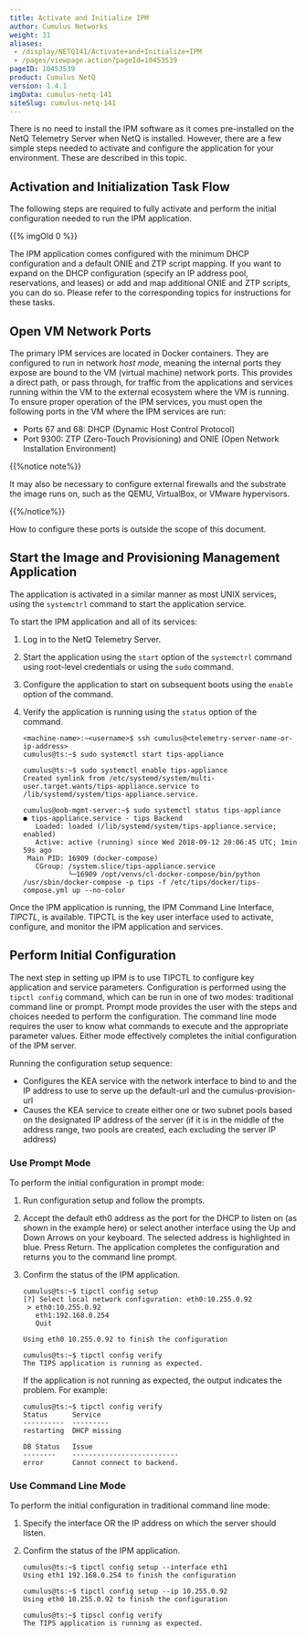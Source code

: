 ```yaml
---
title: Activate and Initialize IPM
author: Cumulus Networks
weight: 31
aliases:
 - /display/NETQ141/Activate+and+Initialize+IPM
 - /pages/viewpage.action?pageId=10453539
pageID: 10453539
product: Cumulus NetQ
version: 1.4.1
imgData: cumulus-netq-141
siteSlug: cumulus-netq-141
---
```

There is no need to install the IPM software as it comes pre-installed
on the NetQ Telemetry Server when NetQ is installed. However, there are
a few simple steps needed to activate and configure the application for
your environment. These are described in this topic.

## Activation and Initialization Task Flow

The following steps are required to fully activate and perform the
initial configuration needed to run the IPM application.

{{% imgOld 0 %}}

The IPM application comes configured with the minimum DHCP configuration
and a default ONIE and ZTP script mapping. If you want to expand on the
DHCP configuration (specify an IP address pool, reservations, and
leases) or add and map additional ONIE and ZTP scripts, you can do so.
Please refer to the corresponding topics for instructions for these
tasks.

## Open VM Network Ports

The primary IPM services are located in Docker containers. They are
configured to run in network *host mode*, meaning the internal ports
they expose are bound to the VM (virtual machine) network ports. This
provides a direct path, or pass through, for traffic from the
applications and services running within the VM to the external
ecosystem where the VM is running. To ensure proper operation of the IPM
services, you must open the following ports in the VM where the IPM
services are run:

  - Ports 67 and 68: DHCP (Dynamic Host Control Protocol)
  - Port 9300: ZTP (Zero-Touch Provisioning) and ONIE (Open Network
    Installation Environment)

{{%notice note%}}

It may also be necessary to configure external firewalls and
the substrate the image runs on, such as the QEMU, VirtualBox, or VMware
hypervisors.

{{%/notice%}}

How to configure these ports is outside
the scope of this document.

## Start the Image and Provisioning Management Application

The application is activated in a similar manner as most UNIX services,
using the `systemctrl` command to start the application service.

To start the IPM application and all of its services:

1.  Log in to the NetQ Telemetry Server.

2.  Start the application using the `start` option of the `systemctrl`
    command using root-level credentials or using the `sudo` command.

3.  Configure the application to start on subsequent boots using the
    `enable` option of the command.

4.  Verify the application is running using the `status` option of the
    command.

        <machine-name>:~<username>$ ssh cumulus@<telemetry-server-name-or-ip-address>   
        cumulus@ts:~$ sudo systemctl start tips-appliance
         
        cumulus@ts:~$ sudo systemctl enable tips-appliance  
        Created symlink from /etc/systemd/system/multi-user.target.wants/tips-appliance.service to /lib/systemd/system/tips-appliance.service.

        cumulus@oob-mgmt-server:~$ sudo systemctl status tips-appliance
        ● tips-appliance.service - tips Backend
           Loaded: loaded (/lib/systemd/system/tips-appliance.service; enabled)
           Active: active (running) since Wed 2018-09-12 20:06:45 UTC; 1min 59s ago
         Main PID: 16909 (docker-compose)
           CGroup: /system.slice/tips-appliance.service
                   └─16909 /opt/venvs/cl-docker-compose/bin/python /usr/sbin/docker-compose -p tips -f /etc/tips/docker/tips-compose.yml up --no-color

Once the IPM application is running, the IPM Command Line Interface,
*TIPCTL*, is available. TIPCTL is the key user interface used to
activate, configure, and monitor the IPM application and services.

## Perform Initial Configuration

The next step in setting up IPM is to use TIPCTL to configure key
application and service parameters. Configuration is performed using the
`tipctl config` command, which can be run in one of two modes:
traditional command line or prompt. Prompt mode provides the user with
the steps and choices needed to perform the configuration. The command
line mode requires the user to know what commands to execute and the
appropriate parameter values. Either mode effectively completes the
initial configuration of the IPM server.

Running the configuration setup sequence:

  - Configures the KEA service with the network interface to bind to and
    the IP address to use to serve up the default-url and the
    cumulus-provision-url
  - Causes the KEA service to create either one or two subnet pools
    based on the designated IP address of the server (if it is in the
    middle of the address range, two pools are created, each excluding
    the server IP address)

### Use Prompt Mode

To perform the initial configuration in prompt mode:

1.  Run configuration setup and follow the prompts.

2.  Accept the default eth0 address as the port for the DHCP to listen
    on (as shown in the example here) or select another interface using
    the Up and Down Arrows on your keyboard. The selected address is
    highlighted in blue. Press Return. The application completes the
    configuration and returns you to the command line prompt.

3.  Confirm the status of the IPM application.

        cumulus@ts:~$ tipctl config setup
        [?] Select local network configuration: eth0:10.255.0.92
         > eth0:10.255.0.92
           eth1:192.168.0.254
           Quit
         
        Using eth0 10.255.0.92 to finish the configuration
         
        cumulus@ts:~$ tipctl config verify
        The TIPS application is running as expected. 

    If the application is not running as expected, the output indicates
    the problem. For example:  

        cumulus@ts:~$ tipctl config verify
        Status      Service
        ----------  ---------
        restarting  DHCP missing     
         
        DB Status   Issue
        --------    --------------------------
        error       Cannot connect to backend.

### Use Command Line Mode

To perform the initial configuration in traditional command line mode:

1.  Specify the interface OR the IP address on which the server should
    listen.

2.  Confirm the status of the IPM application.

        cumulus@ts:~$ tipctl config setup --interface eth1
        Using eth1 192.168.0.254 to finish the configuration
         
        cumulus@ts:~$ tipctl config setup --ip 10.255.0.92
        Using eth0 10.255.0.92 to finish the configuration
         
        cumulus@ts:~$ tipscl config verify
        The TIPS application is running as expected.
